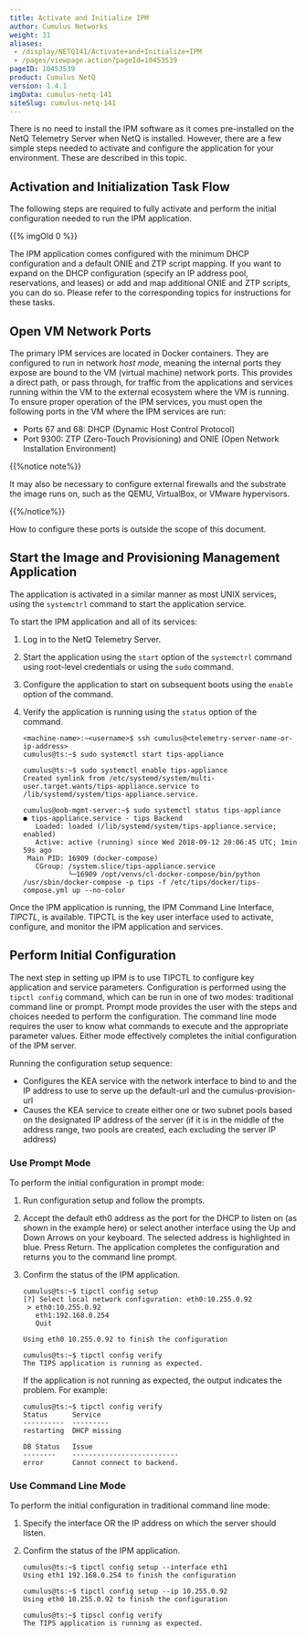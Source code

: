 ```yaml
---
title: Activate and Initialize IPM
author: Cumulus Networks
weight: 31
aliases:
 - /display/NETQ141/Activate+and+Initialize+IPM
 - /pages/viewpage.action?pageId=10453539
pageID: 10453539
product: Cumulus NetQ
version: 1.4.1
imgData: cumulus-netq-141
siteSlug: cumulus-netq-141
---
```

There is no need to install the IPM software as it comes pre-installed
on the NetQ Telemetry Server when NetQ is installed. However, there are
a few simple steps needed to activate and configure the application for
your environment. These are described in this topic.

## Activation and Initialization Task Flow

The following steps are required to fully activate and perform the
initial configuration needed to run the IPM application.

{{% imgOld 0 %}}

The IPM application comes configured with the minimum DHCP configuration
and a default ONIE and ZTP script mapping. If you want to expand on the
DHCP configuration (specify an IP address pool, reservations, and
leases) or add and map additional ONIE and ZTP scripts, you can do so.
Please refer to the corresponding topics for instructions for these
tasks.

## Open VM Network Ports

The primary IPM services are located in Docker containers. They are
configured to run in network *host mode*, meaning the internal ports
they expose are bound to the VM (virtual machine) network ports. This
provides a direct path, or pass through, for traffic from the
applications and services running within the VM to the external
ecosystem where the VM is running. To ensure proper operation of the IPM
services, you must open the following ports in the VM where the IPM
services are run:

  - Ports 67 and 68: DHCP (Dynamic Host Control Protocol)
  - Port 9300: ZTP (Zero-Touch Provisioning) and ONIE (Open Network
    Installation Environment)

{{%notice note%}}

It may also be necessary to configure external firewalls and
the substrate the image runs on, such as the QEMU, VirtualBox, or VMware
hypervisors.

{{%/notice%}}

How to configure these ports is outside
the scope of this document.

## Start the Image and Provisioning Management Application

The application is activated in a similar manner as most UNIX services,
using the `systemctrl` command to start the application service.

To start the IPM application and all of its services:

1.  Log in to the NetQ Telemetry Server.

2.  Start the application using the `start` option of the `systemctrl`
    command using root-level credentials or using the `sudo` command.

3.  Configure the application to start on subsequent boots using the
    `enable` option of the command.

4.  Verify the application is running using the `status` option of the
    command.

        <machine-name>:~<username>$ ssh cumulus@<telemetry-server-name-or-ip-address>   
        cumulus@ts:~$ sudo systemctl start tips-appliance
         
        cumulus@ts:~$ sudo systemctl enable tips-appliance  
        Created symlink from /etc/systemd/system/multi-user.target.wants/tips-appliance.service to /lib/systemd/system/tips-appliance.service.

        cumulus@oob-mgmt-server:~$ sudo systemctl status tips-appliance
        ● tips-appliance.service - tips Backend
           Loaded: loaded (/lib/systemd/system/tips-appliance.service; enabled)
           Active: active (running) since Wed 2018-09-12 20:06:45 UTC; 1min 59s ago
         Main PID: 16909 (docker-compose)
           CGroup: /system.slice/tips-appliance.service
                   └─16909 /opt/venvs/cl-docker-compose/bin/python /usr/sbin/docker-compose -p tips -f /etc/tips/docker/tips-compose.yml up --no-color

Once the IPM application is running, the IPM Command Line Interface,
*TIPCTL*, is available. TIPCTL is the key user interface used to
activate, configure, and monitor the IPM application and services.

## Perform Initial Configuration

The next step in setting up IPM is to use TIPCTL to configure key
application and service parameters. Configuration is performed using the
`tipctl config` command, which can be run in one of two modes:
traditional command line or prompt. Prompt mode provides the user with
the steps and choices needed to perform the configuration. The command
line mode requires the user to know what commands to execute and the
appropriate parameter values. Either mode effectively completes the
initial configuration of the IPM server.

Running the configuration setup sequence:

  - Configures the KEA service with the network interface to bind to and
    the IP address to use to serve up the default-url and the
    cumulus-provision-url
  - Causes the KEA service to create either one or two subnet pools
    based on the designated IP address of the server (if it is in the
    middle of the address range, two pools are created, each excluding
    the server IP address)

### Use Prompt Mode

To perform the initial configuration in prompt mode:

1.  Run configuration setup and follow the prompts.

2.  Accept the default eth0 address as the port for the DHCP to listen
    on (as shown in the example here) or select another interface using
    the Up and Down Arrows on your keyboard. The selected address is
    highlighted in blue. Press Return. The application completes the
    configuration and returns you to the command line prompt.

3.  Confirm the status of the IPM application.

        cumulus@ts:~$ tipctl config setup
        [?] Select local network configuration: eth0:10.255.0.92
         > eth0:10.255.0.92
           eth1:192.168.0.254
           Quit
         
        Using eth0 10.255.0.92 to finish the configuration
         
        cumulus@ts:~$ tipctl config verify
        The TIPS application is running as expected. 

    If the application is not running as expected, the output indicates
    the problem. For example:  

        cumulus@ts:~$ tipctl config verify
        Status      Service
        ----------  ---------
        restarting  DHCP missing     
         
        DB Status   Issue
        --------    --------------------------
        error       Cannot connect to backend.

### Use Command Line Mode

To perform the initial configuration in traditional command line mode:

1.  Specify the interface OR the IP address on which the server should
    listen.

2.  Confirm the status of the IPM application.

        cumulus@ts:~$ tipctl config setup --interface eth1
        Using eth1 192.168.0.254 to finish the configuration
         
        cumulus@ts:~$ tipctl config setup --ip 10.255.0.92
        Using eth0 10.255.0.92 to finish the configuration
         
        cumulus@ts:~$ tipscl config verify
        The TIPS application is running as expected.
